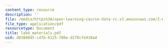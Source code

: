 ```yaml
---
content_type: resource
description: ''
file: /media/https%3A/open-learning-course-data-rc.s3.amazonaws.com/2-693-principles-of-oceanographic-instrument-systems-sensors-and-measurements-13-998-spring-2004/d8384045c47b6125786ed1f8cfe918ad_lab4_materials.pdf
file_type: application/pdf
resourcetype: Document
title: lab4_materials.pdf
uid: d8384045-c47b-6125-786e-d1f8cfe918ad
---
```

